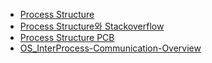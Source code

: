 - [Process Structure](./Process_Structure)
- [Process Structure와 Stackoverflow](./OS_Process_Stackoverflow)
- [Process Structure PCB](./Process_Structure_PCB)
- [OS_InterProcess-Communication-Overview](./OS_InterProcess-Communication-Overview)
